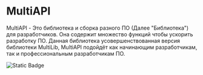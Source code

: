 # MultiAPI
MultiAPI - Это библиотека и сборка разного ПО (Далее "Библиотека") для разработчиков. Она содержит множество функций чтобы ускорить разработку ПО. Данная библиотека усовершенствованная версия библиотеки MultiLib, MultiAPI подойдёт как начинающим разработчикам, так и профессиональным разработчикам ПО.

![Static Badge](https://img.shields.io/badge/build-v0.1.1-orange?label=nuget&link=https%3A%2F%2Fwww.nuget.org%2Fpackages%2FMultiAPI_Lib)
